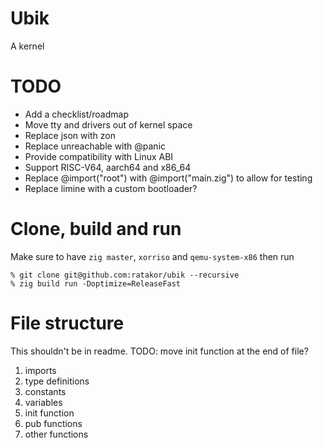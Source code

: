 # Ubik
A kernel

# TODO
- Add a checklist/roadmap
- Move tty and drivers out of kernel space
- Replace json with zon
- Replace unreachable with @panic
- Provide compatibility with Linux ABI
- Support RISC-V64, aarch64 and x86_64
- Replace @import("root") with @import("main.zig") to allow for testing
- Replace limine with a custom bootloader?

# Clone, build and run
Make sure to have `zig master`, `xorriso` and `qemu-system-x86` then run

```console
% git clone git@github.com:ratakor/ubik --recursive
% zig build run -Doptimize=ReleaseFast
```

# File structure
This shouldn't be in readme.
TODO: move init function at the end of file?

1. imports
2. type definitions
3. constants
4. variables
5. init function
6. pub functions
7. other functions
